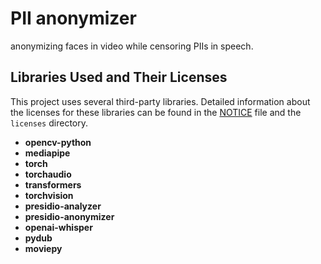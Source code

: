 # PII anonymizer
anonymizing faces in video while censoring PIIs in speech.

## Libraries Used and Their Licenses

This project uses several third-party libraries. Detailed information about the licenses for these libraries can be found in the [NOTICE](NOTICE) file and the `licenses` directory.

- **opencv-python**
- **mediapipe**
- **torch**
- **torchaudio**
- **transformers**
- **torchvision**
- **presidio-analyzer**
- **presidio-anonymizer**
- **openai-whisper**
- **pydub**
- **moviepy**